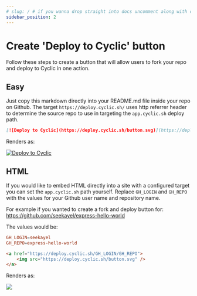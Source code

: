 ```yaml
---
# slug: / # if you wanna drop straight into docs uncomment along with config change
sidebar_position: 2
---
```


# Create 'Deploy to Cyclic' button

Follow these steps to create a button that will allow users to fork your repo and deploy to Cyclic in one action.

## Easy

Just copy this markdown directly into your README.md file inside your repo on Github. The target `https://deploy.cyclic.sh/` uses http referrer header to determine the source repo to use in targeting the `app.cyclic.sh` deploy path.

```markdown
[![Deploy to Cyclic](https://deploy.cyclic.sh/button.svg)](https://deploy.cyclic.sh/)
```

Renders as:

[![Deploy to Cyclic](https://deploy.cyclic.sh/button.svg)](https://deploy.cyclic.sh/)

## HTML

If you would like to embed HTML directly into a site with a configured target you can set the `app.cyclic.sh` path yourself. Replace `GH_LOGIN` and `GH_REPO` with the values for your Github user name and repository name.

For example if you wanted to create a fork and deploy button for: https://github.com/seekayel/express-hello-world

The values would be:

```toml
GH_LOGIN=seekayel
GH_REPO=express-hello-world
```

```html
<a href="https://deploy.cyclic.sh/GH_LOGIN/GH_REPO">
    <img src="https://deploy.cyclic.sh/button.svg" />
</a>
```

Renders as:

<a href="https://deploy.cyclic.sh/GH_LOGIN/GH_REPO">
    <img src="https://deploy.cyclic.sh/button.svg" />
</a>
